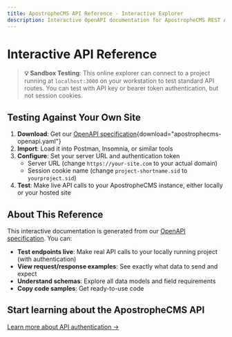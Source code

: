 ```yaml
---
title: ApostropheCMS API Reference - Interactive Explorer
description: Interactive OpenAPI documentation for ApostropheCMS REST API
---
```


# Interactive API Reference

> **💡 Sandbox Testing**: This online explorer can connect to a project running at `localhost:3000` on your workstation to test standard API routes. You can test with API key or bearer token authentication, but not session cookies.

<AposApiExplorer />

## Testing Against Your Own Site

1. **Download**: Get our [OpenAPI specification](/openapi.yaml){download="apostrophecms-openapi.yaml"}
2. **Import**: Load it into Postman, Insomnia, or similar tools
3. **Configure**: Set your server URL and authentication token
    - Server URL (change `https://your-site.com` to your actual domain)  
    - Session cookie name (change `project-shortname.sid` to `yourproject.sid`)
4. **Test**: Make live API calls to your ApostropheCMS instance, either locally or your hosted site


## About This Reference

This interactive documentation is generated from our [OpenAPI specification](/apostrophecms-openapi.yaml). You can:

- **Test endpoints live**: Make real API calls to your locally running project (with authentication)
- **View request/response examples**: See exactly what data to send and expect
- **Understand schemas**: Explore all data models and field requirements
- **Copy code samples**: Get ready-to-use code

## Start learning about the ApostropheCMS API
[Learn more about API authentication →](/reference/api/authentication)
